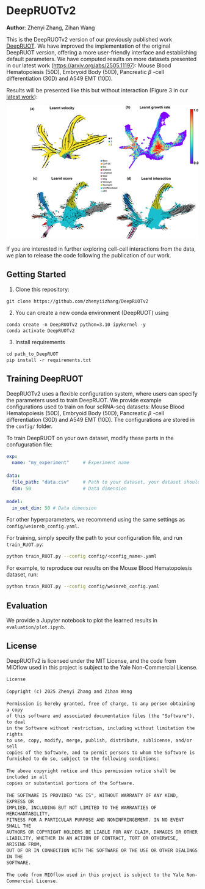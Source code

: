 # DeepRUOTv2

**Author**: Zhenyi Zhang, Zihan Wang

This is the DeepRUOTv2 version of our previously published work [DeepRUOT](https://github.com/zhenyiizhang/DeepRUOT). We have improved the implementation of the original DeepRUOT version, offering a more user-friendly interface and establishing default parameters. We have computed results on more datasets presented in our latest work (https://arxiv.org/abs/2505.11197): Mouse Blood Hematopoiesis (50D), Embryoid Body (50D), Pancreatic $\beta$ -cell differentiation (30D) and  A549 EMT (10D).


Results will be presented like this but without interaction (Figure 3 in our [latest work](https://arxiv.org/abs/2505.11197)):
<br />
<div align="left">
  <a href="https://github.com/zhenyiizhang/DeepRUOTv2/">
    <img src="figures/figure2.png" alt="Logo" height="350">
  </a>

</div>

If you are interested in further exploring cell-cell interactions from the data, we plan to release the code following the publication of our work.

## Getting Started

1. Clone this repository:

```vim
git clone https://github.com/zhenyiizhang/DeepRUOTv2
```

2. You can create a new conda environment (DeepRUOT) using

```vim
conda create -n DeepRUOTv2 python=3.10 ipykernel -y
conda activate DeepRUOTv2
```

3. Install requirements
```vim
cd path_to_DeepRUOT
pip install -r requirements.txt
```

## Training DeepRUOT

DeepRUOTv2 uses a flexible configuration system, where users can specify the parameters used to train DeepRUOT. We provide example configurations used to train on four scRNA-seq datasets: Mouse Blood Hematopoiesis (50D), Embryoid Body (50D), Pancreatic $\beta$ -cell differentiation (30D) and  A549 EMT (10D). The configurations are stored in the `config/` folder.

To train DeepRUOT on your own dataset, modify these parts in the confuguration file:

```yaml
exp:
  name: "my_experiment"     # Experiment name

data:
  file_path: "data.csv"     # Path to your dataset, your dataset should be prepared as a csv file
  dim: 50                   # Data dimension

model:
  in_out_dim: 50 # Data dimension
```

For other hyperparameters, we recommend using the same settings as `config/weinreb_config.yaml`.

For training, simply specify the path to your configuration file, and run  `train_RUOT.py`:

```bash
python train_RUOT.py --config config/<config_name>.yaml
```

For example, to reproduce our results on the Mouse Blood Hematopoiesis dataset, run:

```bash
python train_RUOT.py --config config/weinreb_config.yaml
```

## Evaluation

We provide a Jupyter notebook to plot the learned results in `evaluation/plot.ipynb`.

## License
DeepRUOTv2 is licensed under the MIT License, and the code from MIOflow used in this project is subject to the Yale Non-Commercial License.

```
License

Copyright (c) 2025 Zhenyi Zhang and Zihan Wang

Permission is hereby granted, free of charge, to any person obtaining a copy
of this software and associated documentation files (the "Software"), to deal
in the Software without restriction, including without limitation the rights
to use, copy, modify, merge, publish, distribute, sublicense, and/or sell
copies of the Software, and to permit persons to whom the Software is
furnished to do so, subject to the following conditions:

The above copyright notice and this permission notice shall be included in all
copies or substantial portions of the Software.

THE SOFTWARE IS PROVIDED "AS IS", WITHOUT WARRANTY OF ANY KIND, EXPRESS OR
IMPLIED, INCLUDING BUT NOT LIMITED TO THE WARRANTIES OF MERCHANTABILITY,
FITNESS FOR A PARTICULAR PURPOSE AND NONINFRINGEMENT. IN NO EVENT SHALL THE
AUTHORS OR COPYRIGHT HOLDERS BE LIABLE FOR ANY CLAIM, DAMAGES OR OTHER
LIABILITY, WHETHER IN AN ACTION OF CONTRACT, TORT OR OTHERWISE, ARISING FROM,
OUT OF OR IN CONNECTION WITH THE SOFTWARE OR THE USE OR OTHER DEALINGS IN THE
SOFTWARE.

The code from MIOflow used in this project is subject to the Yale Non-Commercial License.

```
